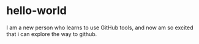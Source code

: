 # hello-world
I am a new person who learns to use GitHub tools, and now am so excited that i can explore the way to github.
